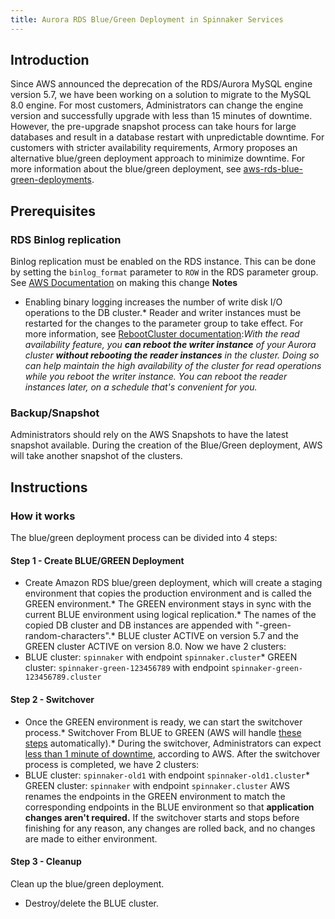 ```yaml
---
title: Aurora RDS Blue/Green Deployment in Spinnaker Services
---
```


## Introduction
Since AWS announced the deprecation of the RDS/Aurora MySQL engine version 5.7, we have been working on a solution to migrate to the MySQL 8.0 engine.
For most customers, Administrators can change the engine version and successfully upgrade with less than 15 minutes of downtime. However, the pre-upgrade snapshot process can take hours for large databases and result in a database restart with unpredictable downtime.
For customers with stricter availability requirements, Armory proposes an alternative blue/green deployment approach to minimize downtime. For more information about the blue/green deployment, see [aws-rds-blue-green-deployments](https://docs.aws.amazon.com/AmazonRDS/latest/AuroraUserGuide/blue-green-deployments-creating.html).

## Prerequisites
### RDS Binlog replication
Binlog replication must be enabled on the RDS instance. This can be done by setting the ```binlog_format``` parameter to ```ROW``` in the RDS parameter group.
See [AWS Documentation](https://docs.aws.amazon.com/AmazonRDS/latest/AuroraUserGuide/USER_LogAccess.MySQL.BinaryFormat.html) on making this change
**Notes**
* Enabling binary logging increases the number of write disk I/O operations to the DB cluster.* Reader and writer instances must be restarted for the changes to the parameter group to take effect. For more information, see [RebootCluster documentation](https://docs.aws.amazon.com/AmazonRDS/latest/AuroraUserGuide/USER_RebootCluster.html#aurora-reboot-db-instance):*With the read availability feature, you **can reboot the writer instance** of your Aurora cluster **without rebooting the reader instances** in the cluster. Doing so can help maintain the high availability of the cluster for read operations while you reboot the writer instance. You can reboot the reader instances later, on a schedule that's convenient for you.*
### Backup/Snapshot
Administrators should rely on the AWS Snapshots to have the latest snapshot available. During the creation of the Blue/Green deployment, AWS will take another snapshot of the clusters.
 

## Instructions
### How it works

The blue/green deployment process can be divided into 4 steps:
#### Step 1 - Create BLUE/GREEN Deployment
* Create Amazon RDS blue/green deployment, which will create a staging environment that copies the production environment and is called the GREEN environment.* The GREEN environment stays in sync with the current BLUE environment using logical replication.* The names of the copied DB cluster and DB instances are appended with "-green-random-characters".* BLUE cluster ACTIVE on version 5.7 and the GREEN cluster ACTIVE on version 8.0.
Now we have 2 clusters:
* BLUE cluster: ```spinnaker``` with endpoint ```spinnaker.cluster```* GREEN cluster: ```spinnaker-green-123456789``` with endpoint ```spinnaker-green-123456789.cluster```
#### Step 2 - Switchover
* Once the GREEN environment is ready, we can start the switchover process.* Switchover From BLUE to GREEN (AWS will handle [these steps](https://docs.aws.amazon.com/AmazonRDS/latest/AuroraUserGuide/blue-green-deployments-switching.html#blue-green-deployments-switching-actions) automatically).* During the switchover, Administrators can expect [less than 1 minute of downtime](https://docs.aws.amazon.com/AmazonRDS/latest/AuroraUserGuide/blue-green-deployments-overview.html#blue-green-deployments-major-steps), according to AWS.
After the switchover process is completed, we have 2 clusters:
* BLUE cluster: ```spinnaker-old1``` with endpoint ```spinnaker-old1.cluster```* GREEN cluster: ```spinnaker``` with endpoint ```spinnaker.cluster```
AWS renames the endpoints in the GREEN environment to match the corresponding endpoints in the BLUE environment so that **application changes aren't required.**
If the switchover starts and stops before finishing for any reason, any changes are rolled back, and no changes are made to either environment.
#### Step 3 - Cleanup
Clean up the blue/green deployment.
* Destroy/delete the BLUE cluster.

